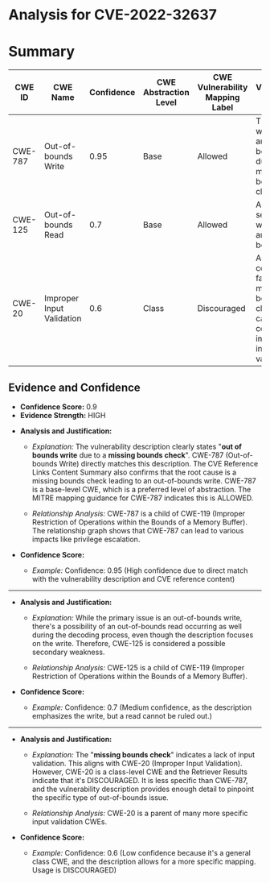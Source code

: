 # Analysis for CVE-2022-32637

# Summary
| CWE ID | CWE Name | Confidence | CWE Abstraction Level | CWE Vulnerability Mapping Label | CWE-Vulnerability Mapping Notes |
|---|---|---|---|---|---|
| CWE-787 | Out-of-bounds Write | 0.95 | Base | Allowed | The primary weakness is an out-of-bounds write due to a missing bounds check. |
| CWE-125 | Out-of-bounds Read | 0.7 | Base | Allowed | A possible secondary weakness is an out-of-bounds read. |
| CWE-20 | Improper Input Validation | 0.6 | Class | Discouraged | A contributing factor is a missing bounds check, which can be considered improper input validation. |

## Evidence and Confidence

*   **Confidence Score:** 0.9
*   **Evidence Strength:** HIGH

- **Analysis and Justification:**  
  - *Explanation:* The vulnerability description clearly states "**out of bounds write** due to a **missing bounds check**". CWE-787 (Out-of-bounds Write) directly matches this description. The CVE Reference Links Content Summary also confirms that the root cause is a missing bounds check leading to an out-of-bounds write. CWE-787 is a base-level CWE, which is a preferred level of abstraction. The MITRE mapping guidance for CWE-787 indicates this is ALLOWED.

  - *Relationship Analysis:* CWE-787 is a child of CWE-119 (Improper Restriction of Operations within the Bounds of a Memory Buffer). The relationship graph shows that CWE-787 can lead to various impacts like privilege escalation.

- **Confidence Score:**  
  - *Example:* Confidence: 0.95 (High confidence due to direct match with the vulnerability description and CVE reference content)

---
- **Analysis and Justification:**  
  - *Explanation:* While the primary issue is an out-of-bounds write, there's a possibility of an out-of-bounds read occurring as well during the decoding process, even though the description focuses on the write. Therefore, CWE-125 is considered a possible secondary weakness.

  - *Relationship Analysis:* CWE-125 is a child of CWE-119 (Improper Restriction of Operations within the Bounds of a Memory Buffer).

- **Confidence Score:**  
  - *Example:* Confidence: 0.7 (Medium confidence, as the description emphasizes the write, but a read cannot be ruled out.)

---
- **Analysis and Justification:**  
  - *Explanation:* The "**missing bounds check**" indicates a lack of input validation. This aligns with CWE-20 (Improper Input Validation). However, CWE-20 is a class-level CWE and the Retriever Results indicate that it's DISCOURAGED. It is less specific than CWE-787, and the vulnerability description provides enough detail to pinpoint the specific type of out-of-bounds issue.

  - *Relationship Analysis:* CWE-20 is a parent of many more specific input validation CWEs.

- **Confidence Score:**  
  - *Example:* Confidence: 0.6 (Low confidence because it's a general class CWE, and the description allows for a more specific mapping. Usage is DISCOURAGED)